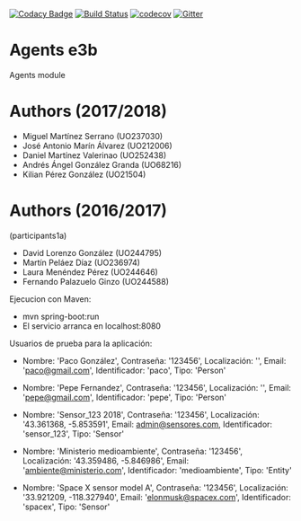[![Codacy Badge](https://api.codacy.com/project/badge/Grade/52c0a7fa26854206a17e11d781bd421c)](https://www.codacy.com/app/jelabra/Agents_e3b?utm_source=github.com&amp;utm_medium=referral&amp;utm_content=Arquisoft/Agents_e3b&amp;utm_campaign=Badge_Grade)
[![Build Status](https://travis-ci.org/Arquisoft/Agents_e3b.svg?branch=master)](https://travis-ci.org/Arquisoft/Agents_e3b)
[![codecov](https://codecov.io/gh/Arquisoft/Agents_e3b/branch/master/graph/badge.svg)](https://codecov.io/gh/Arquisoft/Agents_e3b)
[![Gitter](https://badges.gitter.im/Arquisoft/Agents_e3b.svg)](https://gitter.im/Arquisoft/Agents_e3b?utm_source=badge&utm_medium=badge&utm_campaign=pr-badge)


# Agents e3b

Agents module

# Authors (2017/2018)

- Miguel Martínez Serrano (UO237030)
- José Antonio Marín Álvarez (UO212006)
- Daniel Martínez Valerinao (UO252438)
- Andrés Ángel González Granda (UO68216)
- Kilian Pérez González (UO21504)

# Authors (2016/2017)
(participants1a)
- David Lorenzo González (UO244795)
- Martín Peláez Díaz (UO236974)
- Laura Menéndez Pérez (UO244646)
- Fernando Palazuelo Ginzo (UO244588)

Ejecucion con Maven:
- mvn spring-boot:run
- El servicio arranca en localhost:8080

Usuarios de prueba para la aplicación:
  
- Nombre: 'Paco González', Contraseña: '123456', Localización: '', Email: 'paco@gmail.com', Identificador: 'paco', Tipo: 'Person'

- Nombre: 'Pepe Fernandez', Contraseña: '123456', Localización: '', Email: 'pepe@gmail.com', Identificador: 'pepe', Tipo: 'Person'

- Nombre: 'Sensor_123 2018', Contraseña: '123456', Localización: '43.361368, -5.853591', Email: admin@sensores.com, Identificador: 'sensor_123', Tipo: 'Sensor'

- Nombre: 'Ministerio medioambiente', Contraseña: '123456', Localización: '43.359486, -5.846986', Email: 'ambiente@ministerio.com', Identificador: 'medioambiente', Tipo: 'Entity'

- Nombre: 'Space X sensor model A', Contraseña: '123456', Localización: '33.921209, -118.327940', Email: 'elonmusk@spacex.com', Identificador: 'spacex', Tipo: 'Sensor'
